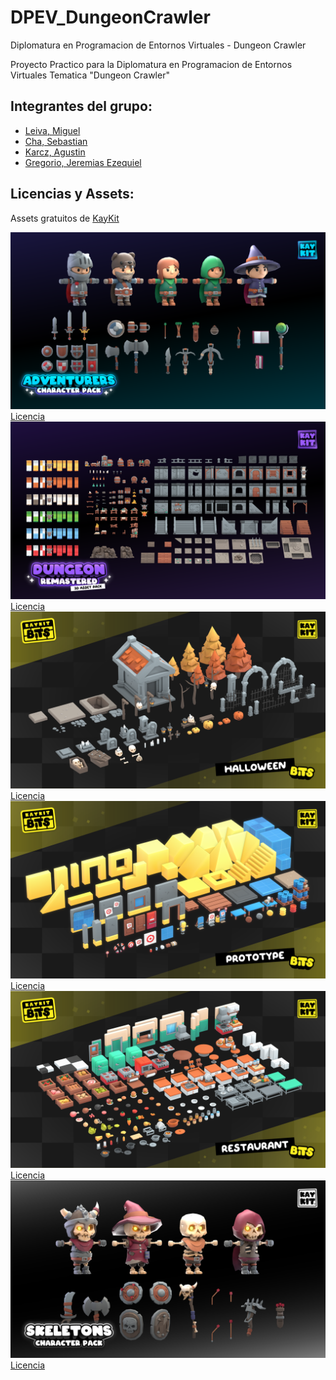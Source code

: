# DPEV_DungeonCrawler
 Diplomatura en Programacion de Entornos Virtuales - Dungeon Crawler


Proyecto Practico para la  Diplomatura en Programacion de Entornos Virtuales
Tematica "Dungeon Crawler"


## Integrantes del grupo:
- [Leiva, Miguel](https://github.com/IskandarConqueror)
- [Cha, Sebastian](https://github.com/NQNseba)
- [Karcz, Agustin](https://github.com/AgustinKarcz)
- [Gregorio, Jeremias Ezequiel](https://github.com/JeremyGregorio)

## Licencias y Assets:
Assets gratuitos de [KayKit](https://kaylousberg.com/game-assets)

![Adventurers Pack](/Assets/Licencias/KayKit_Adventurers_Pack-contents.png)
[Licencia](Assets/Licencias/KayKit_Adventurers_Pack-License.txt)
![Dungeon Remastered](/Assets/Licencias/KayKit_DungeonRemastered_1.1-contents.png)
[Licencia](Assets/Licencias/KayKit_DungeonRemastered_1.1-License.txt)
![Halloween Pack](Assets/Licencias/KayKit_HalloweenBits_1.0-contents.png)
[Licencia](Assets/Licencias/KayKit_HalloweenBits_1.0-License.txt)
![Prototipe](Assets/Licencias/KayKit_Prototype_Bits_1.0-contents.png)
[Licencia](Assets/Licencias/KayKit_Prototype_Bits_1.0-License.txt)
![Restaurant](Assets/Licencias/KayKit_Restaurant_Bits_1.0-contents.png)
[Licencia](Assets/Licencias/KayKit_Restaurant_Bits_1.0-License.txt)
![Skeletons](Assets/Licencias/KayKit_Skeletons_1.0-contents.png)
[Licencia](Assets/Licencias/KayKit_Skeletons_1.0-License.txt)
